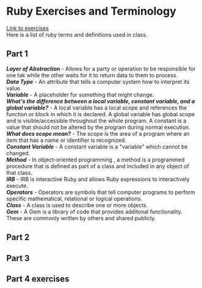# Ruby Exercises and Terminology 
[Link to exercises](https://github.com/cruzgerman216/CodeLabs-Ruby-on-Rails-Exercises) <br>
Here is a list of ruby terms and definitions used in class.

## Part 1 
<em>**Layer of Abstraction**</em> - Allows for a party or operation to be responsible for one tak while the other waits for it to return data to them to process. <br>
<em>**Data Type**</em> - An attribute that tells a computer system how to interpret its value. <br>
<em>**Variable**</em> - A placeholder for something that might change. <br>
<em>**What's the difference between a local variable, constant variable, and a global variable?**</em> - A local variable has a local scope and references the function or block in which it is declared. A global variable has global scope and is visible/accessible throughout the whole program. A constant is a value that should not be altered by the program during normal execution. <br>
<em>**What does scope mean?**</em> - The scope is the area of a program where an item that has a name or identifier is recognized. <br>
<em>**Constant Variable**</em> - A constant variable is a "variable" which cannot be changed.  <br>
<em>**Method**</em> - In object-oriented programming , a method is a programmed procedure that is defined as part of a class and included in any object of that class. <br>
<em>**IRB**</em> - IRB is interactive Ruby and allows Ruby expressions to interactively execute. <br>
<em>**Operators**</em> - Operators are symbols that tell computer programs to perform specific mathematical, relational or logical operations. <br>
<em>**Class**</em> - A class is used to describe one or more objects. <br>
<em>**Gem**</em> - A Gem is a library of code that provides additonal functionality. These are commonly written by others and shared publicly. <br>

## Part 2

## Part 3

## Part 4 exercises
